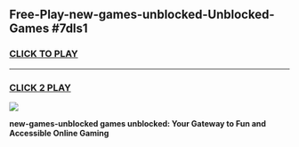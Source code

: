 
## Free-Play-new-games-unblocked-Unblocked-Games #7dls1
<h3>
<a href="https://news.freeplayer.one?title=new-games-unblocked&ref=8M">CLICK TO PLAY</a></h3>
<hr>

<h3>
<a href="https://news.freeplayer.one?title=new-games-unblocked&ref=8M">CLICK 2 PLAY</a>
  
</h3>

<a href="https://news.freeplayer.one?title=new-games-unblocked&ref=8M"><img src="https://clearcache.store/games.png"></a>


**new-games-unblocked games unblocked: Your Gateway to Fun and Accessible Online Gaming**
